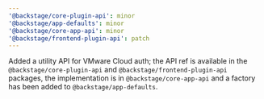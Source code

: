 ```yaml
---
'@backstage/core-plugin-api': minor
'@backstage/app-defaults': minor
'@backstage/core-app-api': minor
'@backstage/frontend-plugin-api': patch
---
```


Added a utility API for VMware Cloud auth; the API ref is available in the
`@backstage/core-plugin-api` and `@backstage/frontend-plugin-api` packages, the
implementation is in `@backstage/core-app-api` and a factory has been added to
`@backstage/app-defaults`.
